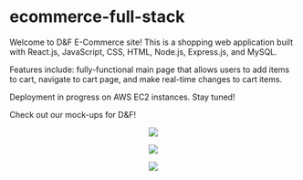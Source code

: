 # ecommerce-full-stack

Welcome to D&F E-Commerce site! This is a shopping web application built with React.js, JavaScript, CSS, HTML, Node.js, Express.js, and MySQL. 

Features include: fully-functional main page that allows users to add items to cart, navigate to cart page, and make real-time changes to cart items.

Deployment in progress on AWS EC2 instances. Stay tuned!

Check out our mock-ups for D&F!

<p align="center"><img src="https://dnfcommerce.s3-us-west-1.amazonaws.com/1.png"/></p>
<p align="center"><img src="https://dnfcommerce.s3-us-west-1.amazonaws.com/2.png"/></p>
<p align="center"><img src="https://dnfcommerce.s3-us-west-1.amazonaws.com/3.png"/></p>
